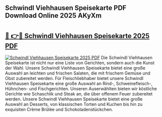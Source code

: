 ## Schwindl Viehhausen Speisekarte PDF Download Online 2025 AKyXm

# <h2><a href="http://gc6zm6v.nevu.top/?p=Schwindl+Viehhausen+Speisekarte">🔗 👉🔴 Schwindl Viehhausen Speisekarte 2025 PDF</a></h2>

[![Schwindl Viehhausen Speisekarte 2025 PDF](https://i.imgur.com/dBaPXMq.png)](http://gc6zm6v.nevu.top/?p=Schwindl+Viehhausen+Speisekarte)
Die Schwindl Viehhausen Speisekarte ist nicht nur eine Liste von Gerichten, sondern auch die Kunst der Wahl. Unsere Schwindl Viehhausen Speisekarte bietet eine große Auswahl an leichten und frischen Salaten, die mit frischem Gemüse und Obst zubereitet werden. Für Fleischliebhaber bietet unsere Schwindl Viehhausen Speisekarte eine große Auswahl an Rind-, Schweinefleisch-, Hühnchen- und Fischgerichten. Unseren Auserwählten bieten wir köstliche Gerichte wie Schaschlik und Steak an, die über offenem Feuer zubereitet werden. Unsere Schwindl Viehhausen Speisekarte bietet eine große Auswahl an Desserts, von klassischen Torten und Kuchen bis hin zu exquisiten Crème Brûlée und Schokoladenstückchen.
